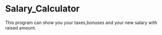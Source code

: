 # Salary_Calculator
This program can show you your taxes,bonuses and your new salary with raised amount.
